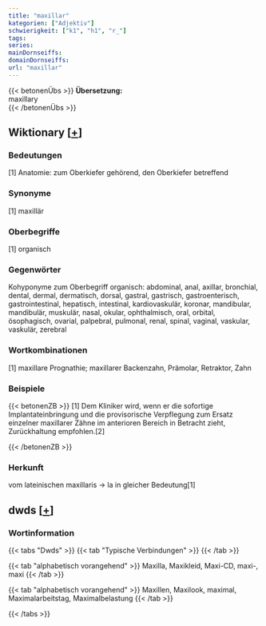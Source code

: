 ```yaml
---
title: "maxillar"
kategorien: ["Adjektiv"]
schwierigkeit: ["k1", "h1", "r_"]
tags:
series:
mainDornseiffs:
domainDornseiffs:
url: "maxillar"
---
```


{{< betonenÜbs >}}
**Übersetzung:**  
maxillary  
{{< /betonenÜbs >}}

## Wiktionary [[+](https://de.wiktionary.org/wiki/maxillar)]

### Bedeutungen
[1] Anatomie: zum Oberkiefer gehörend, den Oberkiefer betreffend  

### Synonyme
[1] maxillär  

### Oberbegriffe
[1] organisch  

### Gegenwörter
Kohyponyme zum Oberbegriff organisch: abdominal, anal, axillar, bronchial, dental, dermal, dermatisch, dorsal, gastral, gastrisch, gastroenterisch, gastrointestinal, hepatisch, intestinal, kardiovaskulär, koronar, mandibular, mandibulär, muskulär, nasal, okular, ophthalmisch, oral, orbital, ösophagisch, ovarial, palpebral, pulmonal, renal, spinal, vaginal, vaskular, vaskulär, zerebral  

### Wortkombinationen
[1] maxillare Prognathie; maxillarer Backenzahn, Prämolar, Retraktor, Zahn  

### Beispiele
{{< betonenZB >}}
[1] Dem Kliniker wird, wenn er die sofortige Implantateinbringung und die provisorische Verpflegung zum Ersatz einzelner maxillarer Zähne im anterioren Bereich in Betracht zieht, Zurückhaltung empfohlen.[2]  

{{< /betonenZB >}}
### Herkunft
vom lateinischen maxillaris → la in gleicher Bedeutung[1]  



## dwds [[+](https://www.dwds.de/wb/maxillar)]

### Wortinformation
{{< tabs "Dwds" >}}
{{< tab "Typische Verbindungen" >}}
{{< /tab >}}

{{< tab "alphabetisch vorangehend" >}}
Maxilla, Maxikleid, Maxi-CD, maxi-, maxi
{{< /tab >}}

{{< tab "alphabetisch vorangehend" >}}
Maxillen, Maxilook, maximal, Maximalarbeitstag, Maximalbelastung
{{< /tab >}}

{{< /tabs >}}

